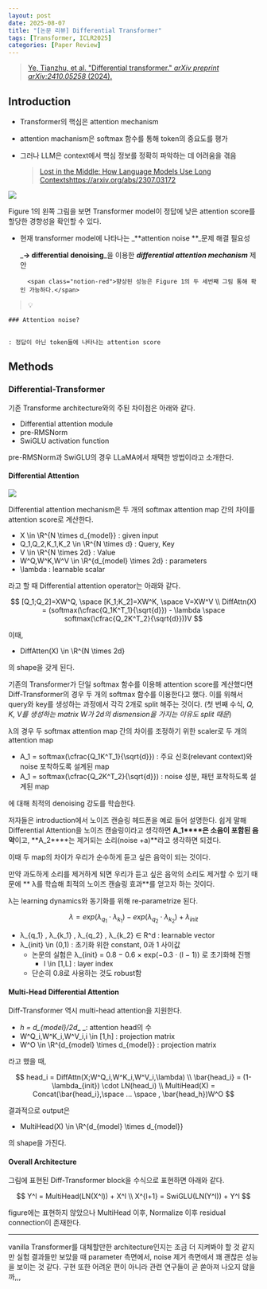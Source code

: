 ```yaml
---
layout: post
date: 2025-08-07
title: "[논문 리뷰] Differential Transformer"
tags: [Transformer, ICLR2025]
categories: [Paper Review]
---
```


> [Ye, Tianzhu, et al. "Differential transformer." ](https://arxiv.org/abs/2410.05258)[_arXiv preprint arXiv:2410.05258_](https://arxiv.org/abs/2410.05258)[ (2024).](https://arxiv.org/abs/2410.05258)



## Introduction

- Transformer의 핵심은 attention mechanism
- attention machanism은 softmax 함수를 통해 token의 중요도를 평가
- 그러나 LLM은 context에서 핵심 정보를 정확히 파악하는 데 어려움을 겪음

	> [Lost in the Middle: How Language Models Use Long Contextshttps://arxiv.org/abs/2307.03172](https://arxiv.org/abs/2307.03172)


![](https://prod-files-secure.s3.us-west-2.amazonaws.com/542b861c-36a8-4051-84e5-8804b6728dba/9083ea56-691a-4752-ae26-47f403431ac8/image.png?X-Amz-Algorithm=AWS4-HMAC-SHA256&X-Amz-Content-Sha256=UNSIGNED-PAYLOAD&X-Amz-Credential=ASIAZI2LB46644ICYNPD%2F20250922%2Fus-west-2%2Fs3%2Faws4_request&X-Amz-Date=20250922T060109Z&X-Amz-Expires=3600&X-Amz-Security-Token=IQoJb3JpZ2luX2VjEJ7%2F%2F%2F%2F%2F%2F%2F%2F%2F%2FwEaCXVzLXdlc3QtMiJHMEUCIQD21L7zG5TByNZdOrlnpgmCscKamVZCqvPTMwl%2F6PrFtAIgfWjoKE8P3Jq5Mae7Xe6zQuIUu6TUXJEwfvVUpsML4Agq%2FwMIJxAAGgw2Mzc0MjMxODM4MDUiDIy618hNeADkplwhiircAyLiS4s1j%2BAGDhtwX8z1gQwG4vHAEiE9uC5GdSk7adB0AOc%2FULcFPHlqR4a5W6DZ6o5it6LOGFCjRCJHjAMMVrD8iX1UeB8i2vac%2FzKb1AutbNnwvYFPMNk2U1wXy%2ByrLiA4PnMQzE1Zmt5Ii8zh5UZtPCf6gMxvD3mNvllWB%2BuLNL4QObCiPP7djE7kjzej2FFjWE%2FmrL009NDsX10zd5%2F%2FJrv4Kqx6ayUh3RW7PYWiz2pIFUGu8M%2F2JEp7XZ6A61pIz98m1984LXx7tgqR9utVlalliCh%2B1mD6kZKxM2wPCQth%2Fz4mcTo1osQAjYncy2Uk2zeInA5JSpbQqxJlCbl9SMSTjeWDZYfds1norlHrGYujR43nu7rFe6BgtpW0A7yoyN4%2BlEpWBcYSLnYSypdYD6Y3Lcp3hSh4RqeJOs0YWJcb%2FLYaEg%2FOl0ovieURHwUo33N1%2FcX1kXp8JDtt%2BOHqqENXlG30hNyRk34OPAn16KMBAyaXrtRNTkAk0l33WlRB%2BSmVayciKiTEOFOJE0bmLjEyxMWPfbIPb8SFvLzP3NyuYGEvggL0EZ5MJuZK67jWV2t2ty8tfCgLmroxAn0TKgV8%2FItn0c8Bx3mb%2FvcH91sUKIzD7IglaO6tMN3Kw8YGOqUBGROyeSXvr5WaE%2BKTcI1B33JIn3NyyZ5PsgrLv80%2BW48xOr7luUqji8j0CS1f%2FN9cYTd83SFd5pteqxO9jUWQFAVEvbzsBMZqwMx5EjMVXcZBEmQrb8UmG2EhvXDXfRcZYHDUnWkqF98mQx6jF3RHTHYHmJfQ5pJ5V2Es4XRTTyaxlE9R71I2KY39RlIQC2JnOBxUodG1Bx32GP3sHesDBgBr7i62&X-Amz-Signature=ed8021551eef6843b12eed1f003b922b2fc60de098691595c25a0784d154435d&X-Amz-SignedHeaders=host&x-amz-checksum-mode=ENABLED&x-id=GetObject)


Figure 1의 왼쪽 그림을 보면 Transformer model이 정답에 낮은 attention score를 할당한 경향성을 확인할 수 있다.

- 현재 transformer model에 나타나는 _**attention noise **_문제 해결 필요성

	_**→ differential denoising**_을 이용한 _**differential attention mechanism**_ 제안


		<span class="notion-red">향상된 성능은 Figure 1의 두 세번째 그림 통해 확인 가능하다.</span>


> 💡 


	### Attention noise?


	: 정답이 아닌 token들에 나타나는 attention score



## Methods



### Differential-Transformer


기존 Transforme architecture와의 주된 차이점은 아래와 같다.

- Differential attention module
- pre-RMSNorm
- SwiGLU activation function

pre-RMSNorm과 SwiGLU의 경우 LLaMA에서 채택한 방법이라고 소개한다.



#### Differential Attention


![](https://prod-files-secure.s3.us-west-2.amazonaws.com/542b861c-36a8-4051-84e5-8804b6728dba/116d70b2-1963-4810-9167-f4c7d8a06e8f/image.png?X-Amz-Algorithm=AWS4-HMAC-SHA256&X-Amz-Content-Sha256=UNSIGNED-PAYLOAD&X-Amz-Credential=ASIAZI2LB46644ICYNPD%2F20250922%2Fus-west-2%2Fs3%2Faws4_request&X-Amz-Date=20250922T060109Z&X-Amz-Expires=3600&X-Amz-Security-Token=IQoJb3JpZ2luX2VjEJ7%2F%2F%2F%2F%2F%2F%2F%2F%2F%2FwEaCXVzLXdlc3QtMiJHMEUCIQD21L7zG5TByNZdOrlnpgmCscKamVZCqvPTMwl%2F6PrFtAIgfWjoKE8P3Jq5Mae7Xe6zQuIUu6TUXJEwfvVUpsML4Agq%2FwMIJxAAGgw2Mzc0MjMxODM4MDUiDIy618hNeADkplwhiircAyLiS4s1j%2BAGDhtwX8z1gQwG4vHAEiE9uC5GdSk7adB0AOc%2FULcFPHlqR4a5W6DZ6o5it6LOGFCjRCJHjAMMVrD8iX1UeB8i2vac%2FzKb1AutbNnwvYFPMNk2U1wXy%2ByrLiA4PnMQzE1Zmt5Ii8zh5UZtPCf6gMxvD3mNvllWB%2BuLNL4QObCiPP7djE7kjzej2FFjWE%2FmrL009NDsX10zd5%2F%2FJrv4Kqx6ayUh3RW7PYWiz2pIFUGu8M%2F2JEp7XZ6A61pIz98m1984LXx7tgqR9utVlalliCh%2B1mD6kZKxM2wPCQth%2Fz4mcTo1osQAjYncy2Uk2zeInA5JSpbQqxJlCbl9SMSTjeWDZYfds1norlHrGYujR43nu7rFe6BgtpW0A7yoyN4%2BlEpWBcYSLnYSypdYD6Y3Lcp3hSh4RqeJOs0YWJcb%2FLYaEg%2FOl0ovieURHwUo33N1%2FcX1kXp8JDtt%2BOHqqENXlG30hNyRk34OPAn16KMBAyaXrtRNTkAk0l33WlRB%2BSmVayciKiTEOFOJE0bmLjEyxMWPfbIPb8SFvLzP3NyuYGEvggL0EZ5MJuZK67jWV2t2ty8tfCgLmroxAn0TKgV8%2FItn0c8Bx3mb%2FvcH91sUKIzD7IglaO6tMN3Kw8YGOqUBGROyeSXvr5WaE%2BKTcI1B33JIn3NyyZ5PsgrLv80%2BW48xOr7luUqji8j0CS1f%2FN9cYTd83SFd5pteqxO9jUWQFAVEvbzsBMZqwMx5EjMVXcZBEmQrb8UmG2EhvXDXfRcZYHDUnWkqF98mQx6jF3RHTHYHmJfQ5pJ5V2Es4XRTTyaxlE9R71I2KY39RlIQC2JnOBxUodG1Bx32GP3sHesDBgBr7i62&X-Amz-Signature=f36ffe8d1fa65663487a644b255f7943dbfd4f9d993477bfac207cd5c57a2d52&X-Amz-SignedHeaders=host&x-amz-checksum-mode=ENABLED&x-id=GetObject)


Differential attention mechanism은 두 개의 softmax attention map 간의 차이를 attention score로 계산한다.

- X \in \R^{N \times d\_{model}} : given input
- Q\_1,Q\_2,K\_1,K\_2 \in \R^{N \times d} : Query, Key
- V \in \R^{N \times 2d} : Value
- W^Q,W^K,W^V \in \R^{d\_{model} \times 2d} : parameters
- \lambda : learnable scalar

라고 할 때 Differential attention operator는 아래와 같다.


$$
[Q_1;Q_2]=XW^Q, \space [K_1;K_2]=XW^K, \space V=XW^V \\
DiffAttn(X) = (softmax(\cfrac{Q_1K^T_1}{\sqrt{d}}) - \lambda \space softmax(\cfrac{Q_2K^T_2}{\sqrt{d}}))V
$$


이때,

- DiffAtten(X) \in \R^{N \times 2d}

의 shape을 갖게 된다.


기존의 Transformer가 단일 softmax 함수를 이용해 attention score를 계산했다면 Diff-Transformer의 경우 두 개의 softmax 함수를 이용한다고 했다. 이를 위해서 query와 key를 생성하는 과정에서 각각 2개로 split 해주는 것이다. <span class="notion-red">(첫 번째 수식, </span><span class="notion-red">_Q, K, V를 생성하는 matrix W가 2d의 dismension을 가지는 이유도 split 때문_</span><span class="notion-red">)</span>


 λ의 경우 두 softmax attention map 간의 차이를 조정하기 위한 scaler로 두 개의 attention map

- A\_1 = softmax(\cfrac{Q\_1K^T\_1}{\sqrt{d}}) : 주요 신호(relevant context)와 noise 포착하도록 설계된 map
- A\_1 = softmax(\cfrac{Q\_2K^T\_2}{\sqrt{d}}) : noise 성분, 패턴 포착하도록 설계된 map 

에 대해 최적의 denoising 강도를 학습한다.


저자들은 introduction에서 노이즈 캔슬링 헤드폰을 예로 들어 설명한다. 쉽게 말해 Differential Attention을 노이즈 캔슬링이라고 생각하면 **A\_1****은 소음이 포함된 음악**이고, **A\_2****는 제거되는 소리(noise +a)**라고 생각하면 되겠다. 


이때 두 map의 차이가 우리가 순수하게 듣고 싶은 음악이 되는 것이다. 


만약 과도하게 소리를 제거하게 되면 우리가 듣고 싶은 음악의 소리도 제거할 수 있기 때문에 ** λ를 학습해 최적의 노이즈 캔슬링 효과**를 얻고자 하는 것이다.


λ는 learning dynamics와 동기화를 위해 re-parametrize 된다.


$$
\lambda = exp(\lambda_{q_1} \cdot \lambda_{k_1}) - exp(\lambda_{q_2} \cdot \lambda_{k_2}) + \lambda_{init}
$$

- λ\_{q\_1} , λ\_{k\_1} , λ\_{q\_2} , λ\_{k\_2} ∈ R^d : learnable vector
- λ\_{init} \in (0,1) : 초기화 위한 constant, 0과 1 사이값
	- 논문의 실험은 λ\_{init} = 0.8 − 0.6 × exp(−0.3 · (l − 1)) 로 초기화해 진행
		- l \in [1,L] : layer index
	- 단순히 0.8로 사용하는 것도 robust함


#### **Multi-Head Differential Attention**


Diff-Transformer 역시 multi-head attention을 지원한다.

- _h = d\_{model}/2d__ _: attention head의 수
- W^Q\_i,W^K\_i,W^V\_i,i \in [1,h] : projection matrix
- W^O \in \R^{d\_{model} \times d\_{model}} : projection matrix

라고 했을 때,


$$
head_i = DiffAttn(X;W^Q_i,W^K_i,W^V_i,\lambda) \\
\bar{head_i} = (1-\lambda_{init}) \cdot LN(head_i) \\
MultiHead(X) = Concat(\bar{head_i},\space ... \space , \bar{head_h})W^O
$$


결과적으로 output은

- MultiHead(X) \in \R^{d\_{model} \times d\_{model}}

의 shape을 가진다.



#### Overall Architecture


그림에 표현된 Diff-Transformer block을 수식으로 표현하면 아래와 같다.


$$
Y^l = MultiHead(LN(X^l)) + X^l \\
X^{l+1} = SwiGLU(LN(Y^l)) + Y^l
$$


figure에는 표현하지 않았으나 MultiHead 이후, Normalize 이후 residual connection이 존재한다.


---


vanilla Transformer를 대체할만한 architecture인지는 조금 더 지켜봐야 할 것 같지만 실험 결과들만 보았을 때 parameter 측면에서, noise 제거 측면에서 꽤 괜찮은 성능을 보이는 것 같다. 구현 또한 어려운 편이 아니라 관련 연구들이 곧 쏟아져 나오지 않을까,,,

